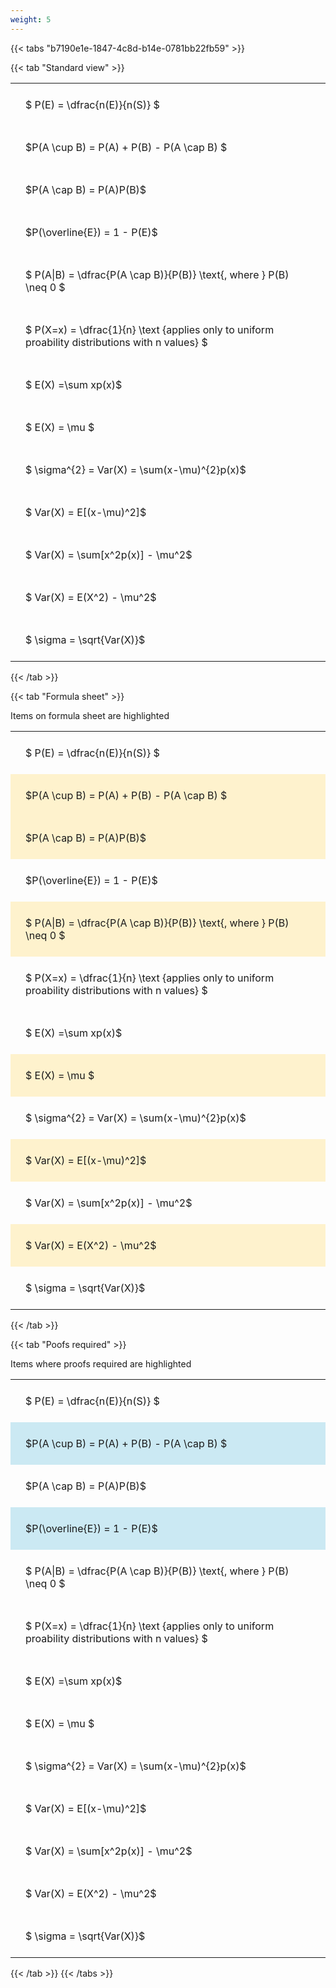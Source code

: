 ```yaml
---
weight: 5
---
```


{{< tabs "b7190e1e-1847-4c8d-b14e-0781bb22fb59" >}}

{{< tab "Standard view" >}}

<style type="text/css">
#T_9e8d5 th.col_heading {
  text-align: left;
  font-size: 1em;
}
#T_9e8d5 td {
  text-align: left;
  font-size: 1em;
  padding: 1.5em;
}
</style>
<table id="T_9e8d5">
  <thead>
  </thead>
  <tbody>
    <tr>
      <td id="T_9e8d5_row0_col0" class="data row0 col0" >$ P(E) = \dfrac{n(E)}{n(S)} $</td>
    </tr>
    <tr>
      <td id="T_9e8d5_row1_col0" class="data row1 col0" >$P(A \cup B) = P(A) + P(B) - P(A \cap B) $</td>
    </tr>
    <tr>
      <td id="T_9e8d5_row2_col0" class="data row2 col0" >$P(A \cap B)  = P(A)P(B)$</td>
    </tr>
    <tr>
      <td id="T_9e8d5_row3_col0" class="data row3 col0" >$P(\overline{E}) = 1 - P(E)$</td>
    </tr>
    <tr>
      <td id="T_9e8d5_row4_col0" class="data row4 col0" >$ P(A|B) = \dfrac{P(A \cap B)}{P(B)} \text{, where } P(B) \neq 0 $</td>
    </tr>
    <tr>
      <td id="T_9e8d5_row5_col0" class="data row5 col0" >$ P(X=x) =  \dfrac{1}{n} 
\text {applies only to uniform proability distributions with n values} $</td>
    </tr>
    <tr>
      <td id="T_9e8d5_row6_col0" class="data row6 col0" >$ E(X) =\sum xp(x)$</td>
    </tr>
    <tr>
      <td id="T_9e8d5_row7_col0" class="data row7 col0" >$ E(X) = \mu $</td>
    </tr>
    <tr>
      <td id="T_9e8d5_row8_col0" class="data row8 col0" >$ \sigma^{2} = Var(X) = \sum(x-\mu)^{2}p(x)$</td>
    </tr>
    <tr>
      <td id="T_9e8d5_row9_col0" class="data row9 col0" >$ Var(X) = E[(x-\mu)^2]$</td>
    </tr>
    <tr>
      <td id="T_9e8d5_row10_col0" class="data row10 col0" >$ Var(X) = \sum[x^2p(x)] - \mu^2$</td>
    </tr>
    <tr>
      <td id="T_9e8d5_row11_col0" class="data row11 col0" >$ Var(X) = E(X^2) - \mu^2$</td>
    </tr>
    <tr>
      <td id="T_9e8d5_row12_col0" class="data row12 col0" >$ \sigma = \sqrt{Var(X)}$</td>
    </tr>
  </tbody>
</table>
{{< /tab >}}

{{< tab "Formula sheet" >}}

Items on formula sheet are highlighted 
<br>
<style type="text/css">
#T_24eb2 th.col_heading {
  text-align: left;
  font-size: 1em;
}
#T_24eb2 td {
  text-align: left;
  font-size: 1em;
  padding: 1.5em;
}
#T_24eb2_row0_col0, #T_24eb2_row3_col0, #T_24eb2_row5_col0, #T_24eb2_row6_col0, #T_24eb2_row8_col0, #T_24eb2_row10_col0, #T_24eb2_row12_col0 {
  background-color: rgba(0,0,0,0);
}
#T_24eb2_row1_col0, #T_24eb2_row2_col0, #T_24eb2_row4_col0, #T_24eb2_row7_col0, #T_24eb2_row9_col0, #T_24eb2_row11_col0 {
  background-color: rgba(255,194,10, 0.2);
}
</style>
<table id="T_24eb2">
  <thead>
  </thead>
  <tbody>
    <tr>
      <td id="T_24eb2_row0_col0" class="data row0 col0" >$ P(E) = \dfrac{n(E)}{n(S)} $</td>
    </tr>
    <tr>
      <td id="T_24eb2_row1_col0" class="data row1 col0" >$P(A \cup B) = P(A) + P(B) - P(A \cap B) $</td>
    </tr>
    <tr>
      <td id="T_24eb2_row2_col0" class="data row2 col0" >$P(A \cap B)  = P(A)P(B)$</td>
    </tr>
    <tr>
      <td id="T_24eb2_row3_col0" class="data row3 col0" >$P(\overline{E}) = 1 - P(E)$</td>
    </tr>
    <tr>
      <td id="T_24eb2_row4_col0" class="data row4 col0" >$ P(A|B) = \dfrac{P(A \cap B)}{P(B)} \text{, where } P(B) \neq 0 $</td>
    </tr>
    <tr>
      <td id="T_24eb2_row5_col0" class="data row5 col0" >$ P(X=x) =  \dfrac{1}{n} 
\text {applies only to uniform proability distributions with n values} $</td>
    </tr>
    <tr>
      <td id="T_24eb2_row6_col0" class="data row6 col0" >$ E(X) =\sum xp(x)$</td>
    </tr>
    <tr>
      <td id="T_24eb2_row7_col0" class="data row7 col0" >$ E(X) = \mu $</td>
    </tr>
    <tr>
      <td id="T_24eb2_row8_col0" class="data row8 col0" >$ \sigma^{2} = Var(X) = \sum(x-\mu)^{2}p(x)$</td>
    </tr>
    <tr>
      <td id="T_24eb2_row9_col0" class="data row9 col0" >$ Var(X) = E[(x-\mu)^2]$</td>
    </tr>
    <tr>
      <td id="T_24eb2_row10_col0" class="data row10 col0" >$ Var(X) = \sum[x^2p(x)] - \mu^2$</td>
    </tr>
    <tr>
      <td id="T_24eb2_row11_col0" class="data row11 col0" >$ Var(X) = E(X^2) - \mu^2$</td>
    </tr>
    <tr>
      <td id="T_24eb2_row12_col0" class="data row12 col0" >$ \sigma = \sqrt{Var(X)}$</td>
    </tr>
  </tbody>
</table>
{{< /tab >}}

{{< tab "Poofs required" >}}

Items where proofs required are highlighted 
<br>
<style type="text/css">
#T_39765 th.col_heading {
  text-align: left;
  font-size: 1em;
}
#T_39765 td {
  text-align: left;
  font-size: 1em;
  padding: 1.5em;
}
#T_39765_row0_col0, #T_39765_row2_col0, #T_39765_row4_col0, #T_39765_row5_col0, #T_39765_row6_col0, #T_39765_row7_col0, #T_39765_row8_col0, #T_39765_row9_col0, #T_39765_row10_col0, #T_39765_row11_col0, #T_39765_row12_col0 {
  background-color: rgba(0,0,0,0);
}
#T_39765_row1_col0, #T_39765_row3_col0 {
  background-color: rgba(0,150,200, 0.2);
}
</style>
<table id="T_39765">
  <thead>
  </thead>
  <tbody>
    <tr>
      <td id="T_39765_row0_col0" class="data row0 col0" >$ P(E) = \dfrac{n(E)}{n(S)} $</td>
    </tr>
    <tr>
      <td id="T_39765_row1_col0" class="data row1 col0" >$P(A \cup B) = P(A) + P(B) - P(A \cap B) $</td>
    </tr>
    <tr>
      <td id="T_39765_row2_col0" class="data row2 col0" >$P(A \cap B)  = P(A)P(B)$</td>
    </tr>
    <tr>
      <td id="T_39765_row3_col0" class="data row3 col0" >$P(\overline{E}) = 1 - P(E)$</td>
    </tr>
    <tr>
      <td id="T_39765_row4_col0" class="data row4 col0" >$ P(A|B) = \dfrac{P(A \cap B)}{P(B)} \text{, where } P(B) \neq 0 $</td>
    </tr>
    <tr>
      <td id="T_39765_row5_col0" class="data row5 col0" >$ P(X=x) =  \dfrac{1}{n} 
\text {applies only to uniform proability distributions with n values} $</td>
    </tr>
    <tr>
      <td id="T_39765_row6_col0" class="data row6 col0" >$ E(X) =\sum xp(x)$</td>
    </tr>
    <tr>
      <td id="T_39765_row7_col0" class="data row7 col0" >$ E(X) = \mu $</td>
    </tr>
    <tr>
      <td id="T_39765_row8_col0" class="data row8 col0" >$ \sigma^{2} = Var(X) = \sum(x-\mu)^{2}p(x)$</td>
    </tr>
    <tr>
      <td id="T_39765_row9_col0" class="data row9 col0" >$ Var(X) = E[(x-\mu)^2]$</td>
    </tr>
    <tr>
      <td id="T_39765_row10_col0" class="data row10 col0" >$ Var(X) = \sum[x^2p(x)] - \mu^2$</td>
    </tr>
    <tr>
      <td id="T_39765_row11_col0" class="data row11 col0" >$ Var(X) = E(X^2) - \mu^2$</td>
    </tr>
    <tr>
      <td id="T_39765_row12_col0" class="data row12 col0" >$ \sigma = \sqrt{Var(X)}$</td>
    </tr>
  </tbody>
</table>
{{< /tab >}}
{{< /tabs >}}